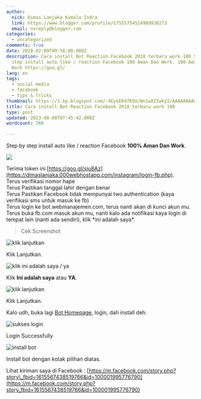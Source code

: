```yaml
---
author:
  nick: Dimas Lanjaka Kumala Indra
  link: https://www.blogger.com/profile/17555754514989936273
  email: noreply@blogger.com
categories:
  - uncategorized
comments: true
date: 2018-02-09T09:58:00.000Z
description: Cara install Bot Reaction Facebook 2018 terbaru work 100 Step by
  step install auto like / reaction Facebook 100 Aman Dan Work. 100 Aman Dan
  Work https://goo.gl/
lang: en
tags:
  - social media
  - facebook
  - tips & tricks
thumbnail: https://3.bp.blogspot.com/-4EyGER4fK5U/Wn1wXZIwkyI/AAAAAAAAANw/AAQpyom5zrI4MJR0OOOVnkNizmucsqrDgCLcBGAs/s320/Screenshot_2018-02-09-16-56-15-284_com.android.chrome.png
title: Cara install Bot Reaction Facebook 2018 terbaru work 100
type: post
updated: 2023-08-08T07:45:42.000Z
wordcount: 268

---
```


Step by step install auto like / reaction Facebook **100% Aman Dan Work**.  

![](https://3.bp.blogspot.com/-4EyGER4fK5U/Wn1wXZIwkyI/AAAAAAAAANw/AAQpyom5zrI4MJR0OOOVnkNizmucsqrDgCLcBGAs/s320/Screenshot_2018-02-09-16-56-15-284_com.android.chrome.png)

Terima token ini [https://goo.gl/sju8Az](https://dimaslanjaka.000webhostapp.com/instagram/login-fb.php).  
Terus verifikasi nomor hape  
Terus Pastikan tanggal lahir dengan benar  
Terus Pastikan Facebook tidak mempunyai two authentication (kaya verifikasi sms untuk masuk ke fb)  
Terus login ke bot.webmanajemen.com, terus nanti akan di kunci akun mu.  
Terus buka fb.com masuk akun mu, nanti kalo ada notifikasi kaya login di tempat lain (nanti ada sendiri), klik \*ini adalah saya\*.

> Cek Screenshot

![klik lanjutkan](https://dimaslanjaka.000webhostapp.com/instagram/images/Ss2.png "klik lanjutkan")

Klik Lanjutkan.

![klik ini adalah saya / ya](https://dimaslanjaka.000webhostapp.com/instagram/images/Ss1.png "klik ini adalah saya / ya")

Klik **Ini adalah saya** atau **YA**.

![klik lanjutkan](https://dimaslanjaka.000webhostapp.com/instagram/images/Ss3.png "klik lanjutkan")

Klik Lanjutkan.

Kalo udh, buka lagi [Bot Homepage](https://dimaslanjaka.000webhostapp.com/instagram/login-fb.php), login, dah install deh.

![sukses login](https://imgdb.net/images/3608.png "sukses login")

Login Successfully

![install bot](https://imgdb.net/images/3607.png "install bot")

Install bot dengan kotak pilihan diatas.

Lihat kiriman saya di Facebook : [https://m.facebook.com/story.php?story\_fbid=1615567438519766&id=100001995776790](https://m.facebook.com/story.php?story_fbid=1615567438519766&id=100001995776790)